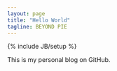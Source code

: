 ```yaml
---
layout: page
title: "Hello World"
tagline: BEYOND PIE
---
```

{% include JB/setup %}

This is my personal blog on GitHub.
